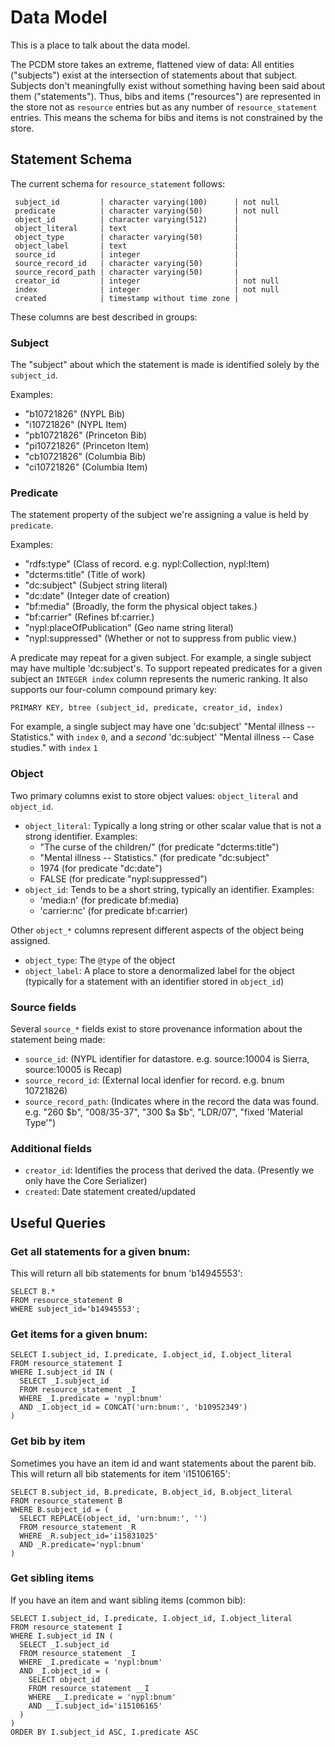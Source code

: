 # Data Model

This is a place to talk about the data model.

The PCDM store takes an extreme, flattened view of data: All entities ("subjects") exist at the intersection of statements about that subject. Subjects don't meaningfully exist without something having been said about them ("statements"). Thus, bibs and items ("resources") are represented in the store not as `resource` entries but as any number of `resource_statement` entries. This means the schema for bibs and items is not constrained by the store.

## Statement Schema

The current schema for `resource_statement` follows:

```
 subject_id         | character varying(100)      | not null
 predicate          | character varying(50)       | not null
 object_id          | character varying(512)      | 
 object_literal     | text                        | 
 object_type        | character varying(50)       | 
 object_label       | text                        | 
 source_id          | integer                     | 
 source_record_id   | character varying(50)       | 
 source_record_path | character varying(50)       | 
 creator_id         | integer                     | not null
 index              | integer                     | not null
 created            | timestamp without time zone | 
```

These columns are best described in groups:

### Subject

The "subject" about which the statement is made is identified solely by the `subject_id`.

Examples:

- "b10721826" (NYPL Bib)
- "i10721826" (NYPL Item)
- "pb10721826" (Princeton Bib)
- "pi10721826" (Princeton Item)
- "cb10721826" (Columbia Bib)
- "ci10721826" (Columbia Item)

### Predicate

The statement property of the subject we're assigning a value is held by `predicate`.

Examples:

- "rdfs:type" (Class of record. e.g. nypl:Collection, nypl:Item)
- "dcterms:title" (Title of work)
- "dc:subject" (Subject string literal)
- "dc:date" (Integer date of creation)
- "bf:media" (Broadly, the form the physical object takes.)
- "bf:carrier" (Refines bf:carrier.)
- "nypl:placeOfPublication" (Geo name string literal)
- "nypl:suppressed" (Whether or not to suppress from public view.)

A predicate may repeat for a given subject. For example, a single subject may have multiple 'dc:subject's. To support repeated predicates for a given subject an `INTEGER index` column represents the numeric ranking. It also supports our four-column compound primary key:

```
PRIMARY KEY, btree (subject_id, predicate, creator_id, index)
```

For example, a single subject may have one 'dc:subject' "Mental illness -- Statistics." with `index` `0`, and a _second_ 'dc:subject' "Mental illness -- Case studies." with `index` `1`

### Object

Two primary columns exist to store object values: `object_literal` and `object_id`.

 * `object_literal`: Typically a long string or other scalar value that is not a strong identifier. Examples:
   - "The curse of the children/" (for predicate "dcterms:title")
   - "Mental illness -- Statistics." (for predicate "dc:subject"
   - 1974 (for predicate "dc:date")
   - FALSE (for predicate "nypl:suppressed")
 * `object_id`: Tends to be a short string, typically an identifier. Examples:
   - 'media:n' (for predicate bf:media)
   - 'carrier:nc' (for predicate bf:carrier)

Other `object_*` columns represent different aspects of the object being assigned.
 
 * `object_type`: The `@type` of the object
 * `object_label`: A place to store a denormalized label for the object (typically for a statement with an identifier stored in `object_id`)

### Source fields

Several `source_*` fields exist to store provenance information about the statement being made:

 * `source_id`: (NYPL identifier for datastore. e.g. source:10004 is Sierra, source:10005 is Recap)
 * `source_record_id`: (External local idenfier for record. e.g. bnum 10721826)
 * `source_record_path`: (Indicates where in the record the data was found. e.g. "260 $b", "008/35-37", "300 $a $b", "LDR/07", "fixed 'Material Type'")

### Additional fields

 * `creator_id`: Identifies the process that derived the data. (Presently we only have the Core Serializer)
 * `created`: Date statement created/updated

## Useful Queries

### Get all statements for a given bnum:

This will return all bib statements for bnum 'b14945553':

```
SELECT B.* 
FROM resource_statement B
WHERE subject_id='b14945553';
```

### Get items for a given bnum:

```
SELECT I.subject_id, I.predicate, I.object_id, I.object_literal 
FROM resource_statement I
WHERE I.subject_id IN (
  SELECT _I.subject_id
  FROM resource_statement _I
  WHERE _I.predicate = 'nypl:bnum'
  AND _I.object_id = CONCAT('urn:bnum:', 'b10952349')
)
```

### Get bib by item

Sometimes you have an item id and want statements about the parent bib. This will return all bib statements for item 'i15106165':

```
SELECT B.subject_id, B.predicate, B.object_id, B.object_literal 
FROM resource_statement B
WHERE B.subject_id = (
  SELECT REPLACE(object_id, 'urn:bnum:', '') 
  FROM resource_statement _R 
  WHERE _R.subject_id='i15831025' 
  AND _R.predicate='nypl:bnum'
)
```

### Get sibling items

If you have an item and want sibling items (common bib):

```
SELECT I.subject_id, I.predicate, I.object_id, I.object_literal 
FROM resource_statement I
WHERE I.subject_id IN (
  SELECT _I.subject_id
  FROM resource_statement _I
  WHERE _I.predicate = 'nypl:bnum'
  AND _I.object_id = (
    SELECT object_id
    FROM resource_statement __I
    WHERE __I.predicate = 'nypl:bnum'
    AND __I.subject_id='i15106165'
  )
)
ORDER BY I.subject_id ASC, I.predicate ASC
```
